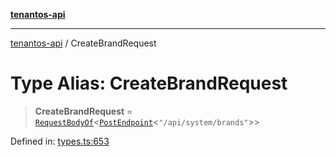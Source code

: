 [**tenantos-api**](../README.md)

***

[tenantos-api](../globals.md) / CreateBrandRequest

# Type Alias: CreateBrandRequest

> **CreateBrandRequest** = [`RequestBodyOf`](RequestBodyOf.md)\<[`PostEndpoint`](PostEndpoint.md)\<`"/api/system/brands"`\>\>

Defined in: [types.ts:653](https://github.com/shadmanZero/tenantos-api/blob/5456fdea44f46a63455944d4982f5327cbeb3156/src/types.ts#L653)
